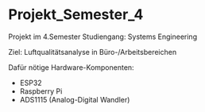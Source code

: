 # Projekt_Semester_4
Projekt im 4.Semester Studiengang: Systems Engineering

Ziel: Luftqualitätsanalyse in Büro-/Arbeitsbereichen

Dafür nötige Hardware-Komponenten:
  - ESP32
  - Raspberry Pi
  - ADS1115 (Analog-Digital Wandler)
